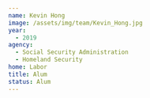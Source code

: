 ```yaml
---
name: Kevin Hong
image: /assets/img/team/Kevin_Hong.jpg
year: 
  - 2019
agency:   
  - Social Security Administration
  - Homeland Security
home: Labor
title: Alum
status: Alum
---
```

